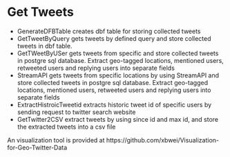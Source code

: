 <h1>Get Tweets</h1>

<ul>
<li>GenerateDFBTable creates dbf table for storing collected tweets</li>
<li>GetTweetByQuery gets tweets by defined query and store collected tweets in dbf table.</li>

<li>GetTWeetByUSer gets tweets from specific and store collected tweets in  postgre sql database. Extract geo-tagged locations, mentioned users, retweeted users and replying users into separate fields</li>

<li>StreamAPI gets tweets from specific locations by using StreamAPI and store collected tweets in  postgre sql database. Extract geo-tagged locations, mentioned users, retweeted users and replying users into separate fields</li>

<li>ExtractHistroicTweetid extracts historic tweet id of specific users by sending request to twitter search website</li>

<li>GetTwitter2CSV extract tweets by using since id and max id, and store the extracted tweets into a csv file</li>

</ul>
An visualization tool is provided at https://github.com/xbwei/Visualization-for-Geo-Twitter-Data

